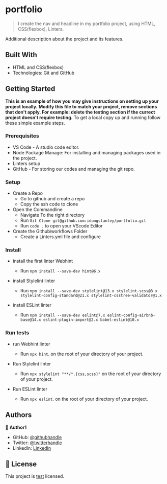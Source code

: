 # portfolio

> I create the nav and headline in my portfolio project, using HTML, CSS(flexbox), Linters.

Additional description about the project and its features.

## Built With

- HTML and CSS(flexbox)
- Technologies: Git and GitHub

## Getting Started
**This is an example of how you may give instructions on setting up your project locally.**
**Modify this file to match your project, remove sections that don't apply. For example: delete the testing section if the currect project doesn't require testing.**
To get a local copy up and running follow these simple example steps.

### Prerequisites
* VS Code - A studio code editor.
* Node Package Manage: For installing and managing packages used in the project.
* Linters setup
* GitHub - For storing our codes and managing the git repo.

### Setup
* Create a Repo 
  * Go to github and create a repo
  * Copy the ssh code to clone
* Open the Commandline
  * Navigate To the right directory
  * Run ```Git Clone git@github.com:idungstanley/portfolio.git```
  * Run ```code .``` to open your VScode Editor
* Create the Github\workflows Folder
  * Create a Linters.yml file and configure

### Install

* install the first linter Webhint
  * Run ```npm install --save-dev hint@6.x```

* install Stylelint linter
  * Run ```npm install --save-dev stylelint@13.x stylelint-scss@3.x stylelint-config-standard@21.x stylelint-csstree-validator@1.x```

* install ESLint linter
  * Run ```npm install --save-dev eslint@7.x eslint-config-airbnb-base@14.x eslint-plugin-import@2.x babel-eslint@10.x```

### Run tests

* run Webhint linter
    * Run ```npx hint```. on the root of your directory of your project.

* Run Stylelint linter
  * Run ```npx stylelint "**/*.{css,scss}"``` on the root of your directory of your project.

* Run ESLint linter
  * Run ```npx eslint```. on the root of your directory of your project.

## Authors
👤 **Author1**
- GitHub: [@githubhandle](https://github.com/idungstanley)
- Twitter: [@twitterhandle](https://twitter.com/IdungStanley)
- LinkedIn: [LinkedIn](https://linkedin.com/in/sundaystanley56)

## 📝 License
This project is [test](./test.md) licensed.